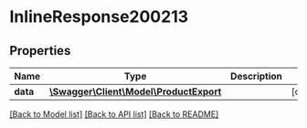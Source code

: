 # InlineResponse200213

## Properties
Name | Type | Description | Notes
------------ | ------------- | ------------- | -------------
**data** | [**\Swagger\Client\Model\ProductExport**](ProductExport.md) |  | [optional] 

[[Back to Model list]](../../README.md#documentation-for-models) [[Back to API list]](../../README.md#documentation-for-api-endpoints) [[Back to README]](../../README.md)

